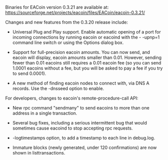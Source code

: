 Binaries for EACoin version 0.3.21 are available at:
  https://sourceforge.net/projects/eacoin/files/EACoin/eacoin-0.3.21/

Changes and new features from the 0.3.20 release include:

* Universal Plug and Play support.  Enable automatic opening of a port for incoming connections by running eacoin or eacoind with the - -upnp=1 command line switch or using the Options dialog box.

* Support for full-precision eacoin amounts.  You can now send, and eacoin will display, eacoin amounts smaller than 0.01.  However, sending fewer than 0.01 eacoins still requires a 0.01 eacoin fee (so you can send 1.0001 eacoins without a fee, but you will be asked to pay a fee if you try to send 0.0001).

* A new method of finding eacoin nodes to connect with, via DNS A records. Use the -dnsseed option to enable.

For developers, changes to eacoin's remote-procedure-call API:

* New rpc command "sendmany" to send eacoins to more than one address in a single transaction.

* Several bug fixes, including a serious intermittent bug that would sometimes cause eacoind to stop accepting rpc requests. 

* -logtimestamps option, to add a timestamp to each line in debug.log.

* Immature blocks (newly generated, under 120 confirmations) are now shown in listtransactions.
